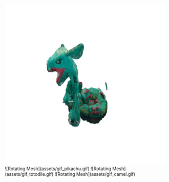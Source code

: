 <!--![Rotating Mesh](assets/gif_rayquaza.gif)-->
<img src="assets/gif_rayquaza.gif" width="500" height="500">
![Rotating Mesh](assets/gif_pikachu.gif)
![Rotating Mesh](assets/gif_totodile.gif)
![Rotating Mesh](assets/gif_camel.gif)